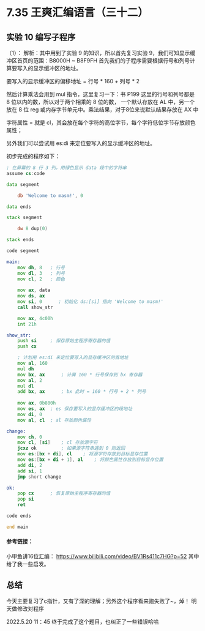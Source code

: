 # 7.35 王爽汇编语言（三十二）

## 实验 10 编写子程序
（1）：
解析：其中用到了实验 9 的知识，所以首先复习实验 9，我们可知显示缓冲区首页的范围：B8000H ~ B8F9FH
首先我们的子程序需要根据行号和列号计算要写入的显示缓冲区的地址。

要写入的显示缓冲区的偏移地址 = 行号 * 160 + 列号 * 2

然后计算乘法会用到 mul 指令，这里复习一下：书 P199
这里的行号和列号都是 8 位以内的数，所以对于两个相乘的 8 位的数，
一个默认存放在 AL 中，另一个放在 8 位 reg 或内存字节单元中。乘法结果，对于8位来说默认结果存放在 AX 中


字符属性 = 就是 cl，其会放在每个字符的高位字节，每个字符低位字节存放颜色属性；

另外我们可以尝试用 es:di 来定位要写入的显示缓冲区的地址。

初步完成的程序如下：
```asm
; 在屏幕的 8 行 3 列，用绿色显示 data 段中的字符串
assume cs:code

data segment

    db 'Welcome to masm!', 0

data ends

stack segment

    dw 8 dup(0)

stack ends

code segment

main:
    mov dh, 8   ; 行号
    mov dl, 3   ; 列号
    mov cl, 2   ; 颜色
    
    mov ax, data   
    mov ds, ax      
    mov si, 0      ; 初始化 ds:[si] 指向 'Welcome to masm!'
    call show_str

    mov ax, 4c00h
    int 21h

show_str:
    push si     ; 保存原始主程序寄存器的值 
    push cx    

    ; 计划用 es:di 来定位要写入的显存缓冲区的首地址
    mov al, 160
    mul dh
    mov bx, ax      ; 计算 160 * 行号保存到 bx 寄存器
    mov al, 2
    mul dl
    add bx, ax      ; bx 此时 = 160 * 行号 + 2 * 列号
    
    mov ax, 0b800h
    mov es, ax  ; es 保存要写入的显存缓冲区的段地址
    mov di, 0
    mov al, cl  ; al 存放颜色属性

change:
    mov ch, 0
    mov cl, [si]    ; cl 存放源字符
    jcxz ok         ; 如果源字符串遇到 0 则返回
    mov es:[bx + di], cl    ; 将源字符存放到目标显存位置
    mov es:[bx + di + 1], al    ; 将颜色属性存放到目标显存位置
    add di, 2
    add si, 1
    jmp short change

ok:
    pop cx      ; 恢复原始主程序寄存器的值
    pop si  
    ret

code ends

end main
```

#### 参考链接：
小甲鱼讲16位汇编：
https://www.bilibili.com/video/BV1Rs411c7HG?p=52
其中给了我一些启发。


## 总结
今天主要复习了c指针，又有了深的理解；另外这个程序看来跑失败了~，焯！
明天做修改对程序

2022.5.20 11：45 终于完成了这个题目，也纠正了一些错误哈哈